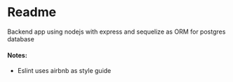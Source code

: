 # Readme

Backend app using nodejs with express and sequelize as ORM for postgres database

#### Notes:
* Eslint uses airbnb as style guide
